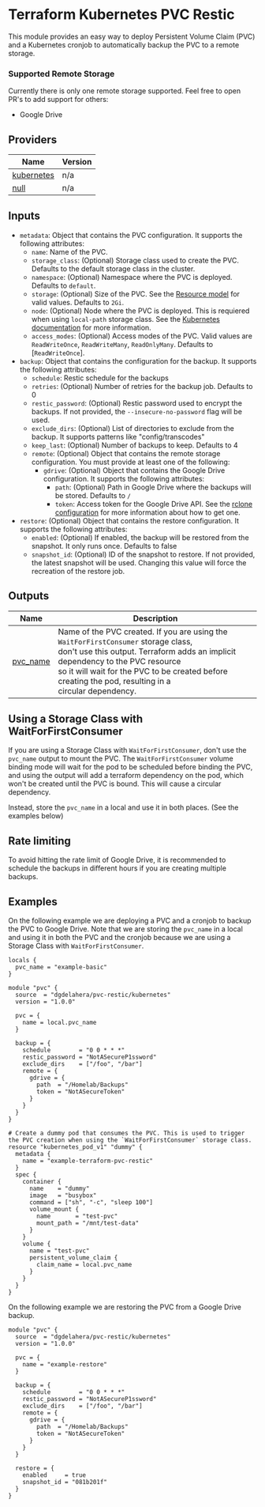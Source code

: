 <!-- BEGIN_TF_DOCS -->
# Terraform Kubernetes PVC Restic

This module provides an easy way to deploy Persistent Volume Claim (PVC) and a
Kubernetes cronjob to automatically backup the PVC to a remote storage.

### Supported Remote Storage

Currently there is only one remote storage supported. Feel free to open PR's to add support for others:

* Google Drive

## Providers

| Name | Version |
|------|---------|
| <a name="provider_kubernetes"></a> [kubernetes](#provider\_kubernetes) | n/a |
| <a name="provider_null"></a> [null](#provider\_null) | n/a |

## Inputs

- `metadata`: Object that contains the PVC configuration. It supports the following attributes:
  - `name`: Name of the PVC.
  - `storage_class`: (Optional) Storage class used to create the PVC. Defaults to the default storage class in the cluster.
  - `namespace`: (Optional) Namespace where the PVC is deployed. Defaults to `default`.
  - `storage`: (Optional) Size of the PVC. See the [Resource model](https://github.com/kubernetes/design-proposals-archive/blob/main/scheduling/resources.md)
  for valid values. Defaults to `2Gi`.
  - `node`: (Optional) Node where the PVC is deployed. This is requiered when using `local-path` storage class.
    See the [Kubernetes documentation](https://kubernetes.io/docs/reference/labels-annotations-taints/#volume-kubernetes-io-selected-node) for more information.
  - `access_modes`: (Optional) Access modes of the PVC. Valid values are `ReadWriteOnce`, `ReadWriteMany`, `ReadOnlyMany`. Defaults to [`ReadWriteOnce`].
- `backup`:   Object that contains the configuration for the backup. It supports the following attributes:
  - `schedule`: Restic schedule for the backups
  - `retries`: (Optional) Number of retries for the backup job. Defaults to 0
  - `restic_password`: (Optional) Restic password used to encrypt the backups. If not provided, the `--insecure-no-password` flag will be used.
  - `exclude_dirs`: (Optional) List of directories to exclude from the backup. It supports patterns like "config/transcodes"
  - `keep_last`: (Optional) Number of backups to keep. Defaults to 4
  - `remote`: (Optional) Object that contains the remote storage configuration. You must provide at least one of the following:
    - `gdrive`: (Optional) Object that contains the Google Drive configuration. It supports the following attributes:
      - `path`: (Optional) Path in Google Drive where the backups will be stored. Defaults to `/`
      - `token`: Access token for the Google Drive API. See the [rclone configuration](https://rclone.org/drive/) for more information 
        about how to get one.
- `restore`: (Optional) Object that contains the restore configuration. It supports the following attributes:
  - `enabled`: (Optional) If enabled, the backup will be restored from the snapshot. It only runs once. Defaults to false
  - `snapshot_id`: (Optional) ID of the snapshot to restore. If not provided, the latest snapshot will be used. Changing this
  value will force the recreation of the restore job.

## Outputs

| Name | Description |
|------|-------------|
| <a name="output_pvc_name"></a> [pvc\_name](#output\_pvc\_name) | Name of the PVC created. If you are using the `WaitForFirstConsumer` storage class,<br/>  don't use this output. Terraform adds an implicit dependency to the PVC resource<br/>  so it will wait for the PVC to be created before creating the pod, resulting in a<br/>  circular dependency. |

## Using a Storage Class with WaitForFirstConsumer

If you are using a Storage Class with `WaitForFirstConsumer`, don't use the `pvc_name` output to mount
the PVC. The `WaitForFirstConsumer` volume binding mode will wait for the pod to be scheduled before
binding the PVC, and using the output will add a terraform dependency on the pod, which won't be created
until the PVC is bound. This will cause a circular dependency.

Instead, store the `pvc_name` in a local and use it in both places. (See the examples below)

## Rate limiting

To avoid hitting the rate limit of Google Drive, it is recommended to schedule the backups in different
hours if you are creating multiple backups.

## Examples

On the following example we are deploying a PVC and a cronjob to backup the PVC to Google Drive.
Note that we are storing the `pvc_name` in a local and using it in both the PVC and the cronjob
because we are using a Storage Class with `WaitForFirstConsumer`.

```hcl
locals {
  pvc_name = "example-basic"
}

module "pvc" {
  source  = "dgdelahera/pvc-restic/kubernetes"
  version = "1.0.0"

  pvc = {
    name = local.pvc_name
  }

  backup = {
    schedule        = "0 0 * * *"
    restic_password = "NotASecureP1ssword"
    exclude_dirs    = ["/foo", "/bar"]
    remote = {
      gdrive = {
        path  = "/Homelab/Backups"
        token = "NotASecureToken"
      }
    }
  }
}

# Create a dummy pod that consumes the PVC. This is used to trigger the PVC creation when using the `WaitForFirstConsumer` storage class.
resource "kubernetes_pod_v1" "dummy" {
  metadata {
    name = "example-terraform-pvc-restic"
  }
  spec {
    container {
      name    = "dummy"
      image   = "busybox"
      command = ["sh", "-c", "sleep 100"]
      volume_mount {
        name       = "test-pvc"
        mount_path = "/mnt/test-data"
      }
    }
    volume {
      name = "test-pvc"
      persistent_volume_claim {
        claim_name = local.pvc_name
      }
    }
  }
}
```

On the following example we are restoring the PVC from a Google Drive backup.

```hcl
module "pvc" {
  source  = "dgdelahera/pvc-restic/kubernetes"
  version = "1.0.0"

  pvc = {
    name = "example-restore"
  }

  backup = {
    schedule        = "0 0 * * *"
    restic_password = "NotASecureP1ssword"
    exclude_dirs    = ["/foo", "/bar"]
    remote = {
      gdrive = {
        path  = "/Homelab/Backups"
        token = "NotASecureToken"
      }
    }
  }

  restore = {
    enabled     = true
    snapshot_id = "081b201f"
  }
}
```
<!-- END_TF_DOCS -->
